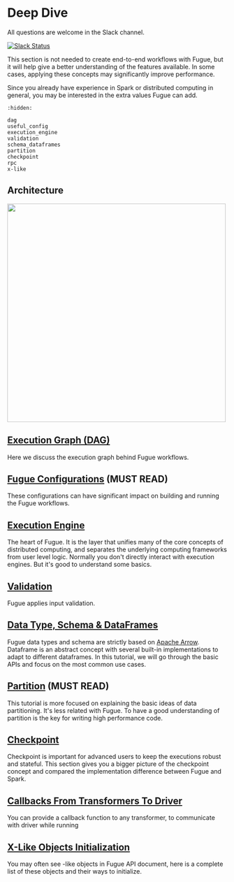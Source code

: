 # Deep Dive

All questions are welcome in the Slack channel.

[![Slack Status](https://img.shields.io/badge/slack-join_chat-white.svg?logo=slack&style=social)](https://join.slack.com/t/fugue-project/shared_invite/zt-jl0pcahu-KdlSOgi~fP50TZWmNxdWYQ)

This section is not needed to create end-to-end workflows with Fugue, but it will help give a better understanding of the features available. In some cases, applying these concepts may significantly improve performance.

Since you already have experience in Spark or distributed computing in general, you may be interested in the extra values Fugue can add. 

```{toctree}
:hidden:

dag
useful_config
execution_engine
validation
schema_dataframes
partition
checkpoint
rpc
x-like
```

## Architecture

<img src="../../_images/architecture.svg" width="500">

## [Execution Graph (DAG)](dag.ipynb)

Here we discuss the execution graph behind Fugue workflows.


## [Fugue Configurations](useful_config.ipynb) (MUST READ)
These configurations can have significant impact on building and running the Fugue workflows.

## [Execution Engine](execution_engine.ipynb)
The heart of Fugue. It is the layer that unifies many of the core concepts of distributed computing, and separates the underlying computing frameworks from user level logic. Normally you don't directly interact with execution engines. But it's good to understand some basics.

## [Validation](validation.ipynb)
Fugue applies input validation.

## [Data Type, Schema & DataFrames](schema_dataframes.ipynb)
Fugue data types and schema are strictly based on [Apache Arrow](https://arrow.apache.org/docs/index.html). Dataframe is an abstract concept with several built-in implementations to adapt to different dataframes. In this tutorial, we will go through the basic APIs and focus on the most common use cases.

## [Partition](partition.ipynb) (MUST READ)
This tutorial is more focused on explaining the basic ideas of data partitioning. It's less related with Fugue. To have a good understanding of partition is the key for writing high performance code.

## [Checkpoint](checkpoint.ipynb)
Checkpoint is important for advanced users to keep the executions robust and stateful. This section gives you a bigger picture of the checkpoint concept and compared the implementation difference between Fugue and Spark.

## [Callbacks From Transformers To Driver](rpc.ipynb)
You can provide a callback function to any transformer, to communicate with driver while running

## [X-Like Objects Initialization](x-like.ipynb)
You may often see -like objects in Fugue API document, here is a complete list of these objects and their ways to initialize.
